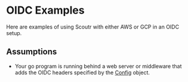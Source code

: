 # OIDC Examples

Here are examples of using Scoutr with either AWS or GCP in an OIDC setup.

## Assumptions
- Your go program is running behind a web server or middleware that adds the OIDC headers specified by
the [Config](../config/config.go) object.
